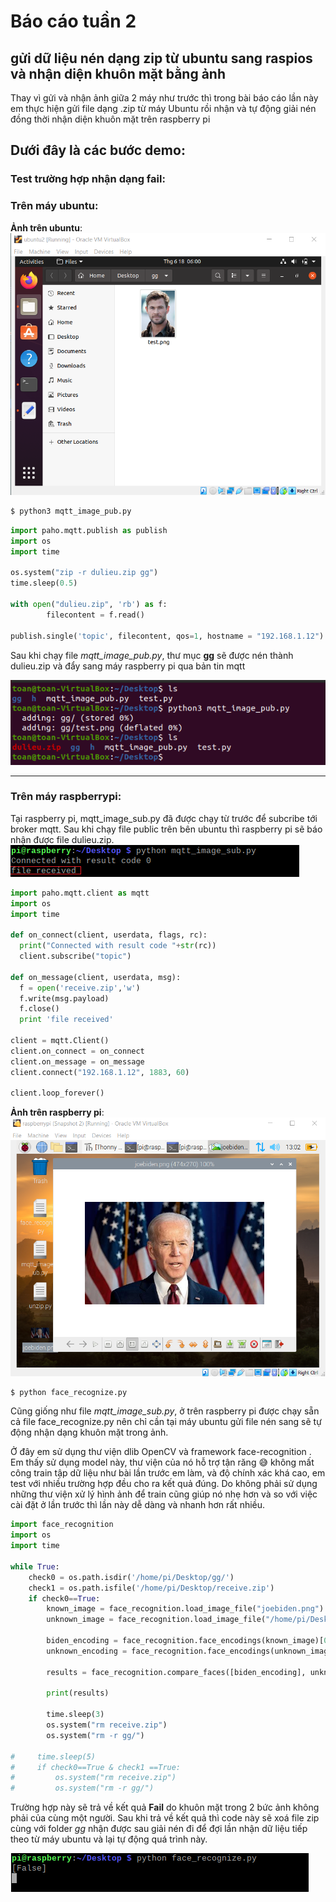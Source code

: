 # Báo cáo tuần 2
## gửi dữ liệu nén dạng zip từ ubuntu sang raspios và nhận diện khuôn mặt bằng ảnh

Thay vì gửi và nhận ảnh giữa 2 máy như trước thì trong bài báo cáo lần này em thực hiện gửi file dạng .zip từ máy Ubuntu rồi nhận và tự động giải nén đồng thời nhận diện khuôn mặt trên raspberry pi <br />

## Dưới đây là các bước demo:
### Test trường hợp nhận dạng fail:

### Trên máy ubuntu:

**Ảnh trên ubuntu**: <br />
![](https://raw.githubusercontent.com/toanduc0671/NhanDangAnh/main/image/week2/Chris_on_ubuntu.png)

```bash
$ python3 mqtt_image_pub.py
```

```python
import paho.mqtt.publish as publish
import os
import time

os.system("zip -r dulieu.zip gg")
time.sleep(0.5)

with open("dulieu.zip", 'rb') as f:
        filecontent = f.read()

publish.single('topic', filecontent, qos=1, hostname = "192.168.1.12")
```

Sau khi chạy file *mqtt_image_pub.py*, thư mục **gg** sẽ được nén thành dulieu.zip và đẩy sang máy raspberry pi qua bản tin mqtt 

![](https://raw.githubusercontent.com/toanduc0671/NhanDangAnh/main/image/week2/run_pub.png)

---------------------------------------------------------
### Trên máy raspberrypi:

Tại raspberry pi, mqtt_image_sub.py đã được chạy từ trước để subcribe tới broker mqtt. Sau khi chạy file public trên bên ubuntu thì raspberry pi sẽ báo nhận được file dulieu.zip. <br />
![](https://raw.githubusercontent.com/toanduc0671/NhanDangAnh/main/image/week2/run_sub.png) <br />

```python
import paho.mqtt.client as mqtt
import os
import time

def on_connect(client, userdata, flags, rc):
  print("Connected with result code "+str(rc))
  client.subscribe("topic")

def on_message(client, userdata, msg):
  f = open('receive.zip','w')
  f.write(msg.payload)
  f.close()
  print 'file received'

client = mqtt.Client()
client.on_connect = on_connect
client.on_message = on_message
client.connect("192.168.1.12", 1883, 60)

client.loop_forever()
```

**Ảnh trên raspberry pi**: <br />
![](https://raw.githubusercontent.com/toanduc0671/NhanDangAnh/main/image/week2/Biden_on_pi.png)
```bash
$ python face_recognize.py
```
Cũng giống như file *mqtt_image_sub.py*, ở trên raspberry pi được chạy sẵn cả file face_recognize.py nên chỉ cần tại máy ubuntu gửi file nén sang sẽ tự động nhận dạng khuôn mặt trong ảnh. <br />

Ở đây em sử dụng thư viện dlib OpenCV và framework face-recognition [](https://pypi.org/project/face-recognition/). <br />
Em thấy sử dụng model này, thư viện của nó hỗ trợ tận răng 😅 không mất công train tập dữ liệu như bài lần trước em làm, và độ chính xác khá cao, em test với nhiều trường hợp đều cho ra kết quả đúng. Do không phải sử dụng những thư viện xử lý hình ảnh để train cũng giúp nó nhẹ hơn và so với việc cài đặt ở lần trước thì lần này dễ dàng và nhanh hơn rất nhiều. <br />


```python
import face_recognition
import os
import time

while True:
    check0 = os.path.isdir('/home/pi/Desktop/gg/')
    check1 = os.path.isfile('/home/pi/Desktop/receive.zip')
    if check0==True:
        known_image = face_recognition.load_image_file("joebiden.png")
        unknown_image = face_recognition.load_image_file("/home/pi/Desktop/gg/chris.png")

        biden_encoding = face_recognition.face_encodings(known_image)[0]
        unknown_encoding = face_recognition.face_encodings(unknown_image)[0]

        results = face_recognition.compare_faces([biden_encoding], unknown_encoding)

        print(results)

        time.sleep(3)
        os.system("rm receive.zip")
        os.system("rm -r gg/")

#     time.sleep(5)
#     if check0==True & check1 ==True:
#         os.system("rm receive.zip")
#         os.system("rm -r gg/")
```

Trường hợp này sẽ trả về kết quả **Fail** do khuôn mặt trong 2 bức ảnh không phải của cùng một người. Sau khi trả về kết quả thì code này sẽ xoá file zip cùng với folder *gg* nhận được sau giải nén đi để đợi lần nhận dữ liệu tiếp theo từ máy ubuntu và lại tự động quá trình này. <br />

![](https://raw.githubusercontent.com/toanduc0671/NhanDangAnh/main/image/week2/face_recognition.png)







